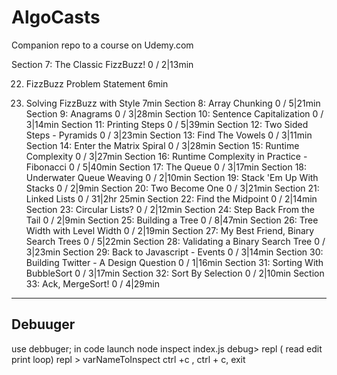 # AlgoCasts

Companion repo to a course on Udemy.com

Section 7: The Classic FizzBuzz!
0 / 2|13min

22. FizzBuzz Problem Statement
6min

23. Solving FizzBuzz with Style
7min
Section 8: Array Chunking
0 / 5|21min
Section 9: Anagrams
0 / 3|28min
Section 10: Sentence Capitalization
0 / 3|14min
Section 11: Printing Steps
0 / 5|39min
Section 12: Two Sided Steps - Pyramids
0 / 3|23min
Section 13: Find The Vowels
0 / 3|11min
Section 14: Enter the Matrix Spiral
0 / 3|28min
Section 15: Runtime Complexity
0 / 3|27min
Section 16: Runtime Complexity in Practice -
Fibonacci
0 / 5|40min
Section 17: The Queue
0 / 3|17min
Section 18: Underwater Queue Weaving
0 / 2|10min
Section 19: Stack 'Em Up With Stacks
0 / 2|9min
Section 20: Two Become One
0 / 3|21min
Section 21: Linked Lists
0 / 31|2hr 25min
Section 22: Find the Midpoint
0 / 2|14min
Section 23: Circular Lists?
0 / 2|12min
Section 24: Step Back From the Tail
0 / 2|9min
Section 25: Building a Tree
0 / 8|47min
Section 26: Tree Width with Level Width
0 / 2|19min
Section 27: My Best Friend, Binary Search Trees
0 / 5|22min
Section 28: Validating a Binary Search Tree
0 / 3|23min
Section 29: Back to Javascript - Events
0 / 3|14min
Section 30: Building Twitter - A Design Question
0 / 1|16min
Section 31: Sorting With BubbleSort
0 / 3|17min
Section 32: Sort By Selection
0 / 2|10min
Section 33: Ack, MergeSort!
0 / 4|29min


-------------
Debuuger
--------------

use debbuger; in code
launch node inspect index.js
debug> repl ( read edit print loop)
repl > varNameToInspect
ctrl +c , ctrl + c, exit